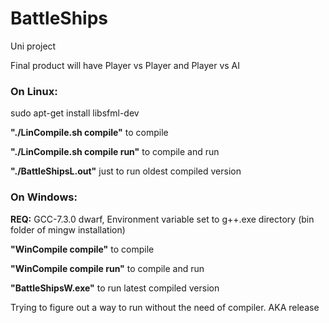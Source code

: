# BattleShips
Uni project 

Final product will have Player vs Player and Player vs AI


### On Linux:

sudo apt-get install libsfml-dev

**"./LinCompile.sh compile"**    to compile

**"./LinCompile.sh compile run"**     to compile and run

**"./BattleShipsL.out"**      just to run oldest compiled version



### On Windows:

**REQ:** GCC-7.3.0 dwarf,
Environment variable set to g++.exe directory (bin folder of mingw installation)

**"WinCompile compile"**    to compile

**"WinCompile compile run"**     to compile and run

**"BattleShipsW.exe"**     to run latest compiled version


Trying to figure out a way to run without the need of compiler. AKA release
